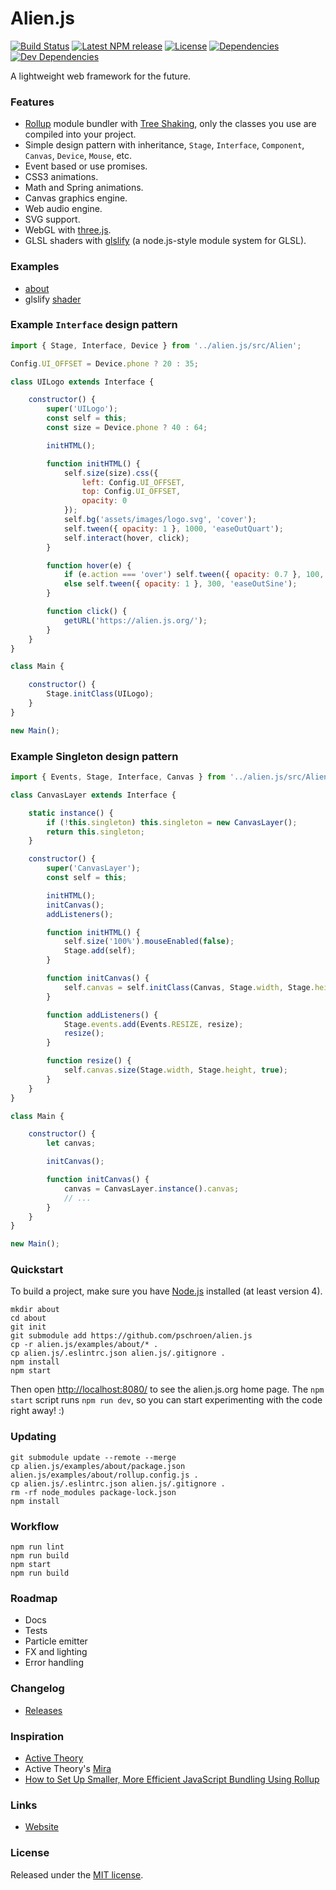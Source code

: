 # Alien.js
[![Build Status](https://travis-ci.org/pschroen/alien.js.svg)]()
[![Latest NPM release](https://img.shields.io/npm/v/alien.js.svg)]()
[![License](https://img.shields.io/npm/l/alien.js.svg)]()
[![Dependencies](https://img.shields.io/david/pschroen/alien.js.svg)]()
[![Dev Dependencies](https://img.shields.io/david/dev/pschroen/alien.js.svg)]()

A lightweight web framework for the future.

### Features

* [Rollup](https://rollupjs.org/) module bundler with [Tree Shaking](https://github.com/rollup/rollup#tree-shaking), only the classes you use are compiled into your project.
* Simple design pattern with inheritance, `Stage`, `Interface`, `Component`, `Canvas`, `Device`, `Mouse`, etc.
* Event based or use promises.
* CSS3 animations.
* Math and Spring animations.
* Canvas graphics engine.
* Web audio engine.
* SVG support.
* WebGL with [three.js](https://threejs.org/).
* GLSL shaders with [glslify](https://github.com/glslify/glslify) (a node.js-style module system for GLSL).

### Examples

* [about](https://rawgit.com/pschroen/alien.js/master/examples/about/dist/)
* glslify [shader](https://rawgit.com/pschroen/alien.js/master/examples/shader/dist/)

### Example `Interface` design pattern

```js
import { Stage, Interface, Device } from '../alien.js/src/Alien';

Config.UI_OFFSET = Device.phone ? 20 : 35;

class UILogo extends Interface {

    constructor() {
        super('UILogo');
        const self = this;
        const size = Device.phone ? 40 : 64;

        initHTML();

        function initHTML() {
            self.size(size).css({
                left: Config.UI_OFFSET,
                top: Config.UI_OFFSET,
                opacity: 0
            });
            self.bg('assets/images/logo.svg', 'cover');
            self.tween({ opacity: 1 }, 1000, 'easeOutQuart');
            self.interact(hover, click);
        }

        function hover(e) {
            if (e.action === 'over') self.tween({ opacity: 0.7 }, 100, 'easeOutSine');
            else self.tween({ opacity: 1 }, 300, 'easeOutSine');
        }

        function click() {
            getURL('https://alien.js.org/');
        }
    }
}

class Main {

    constructor() {
        Stage.initClass(UILogo);
    }
}

new Main();
```

### Example Singleton design pattern

```js
import { Events, Stage, Interface, Canvas } from '../alien.js/src/Alien';

class CanvasLayer extends Interface {

    static instance() {
        if (!this.singleton) this.singleton = new CanvasLayer();
        return this.singleton;
    }

    constructor() {
        super('CanvasLayer');
        const self = this;

        initHTML();
        initCanvas();
        addListeners();

        function initHTML() {
            self.size('100%').mouseEnabled(false);
            Stage.add(self);
        }

        function initCanvas() {
            self.canvas = self.initClass(Canvas, Stage.width, Stage.height, true);
        }

        function addListeners() {
            Stage.events.add(Events.RESIZE, resize);
            resize();
        }

        function resize() {
            self.canvas.size(Stage.width, Stage.height, true);
        }
    }
}

class Main {

    constructor() {
        let canvas;

        initCanvas();

        function initCanvas() {
            canvas = CanvasLayer.instance().canvas;
            // ...
        }
    }
}

new Main();
```

### Quickstart

To build a project, make sure you have [Node.js](https://nodejs.org/) installed (at least version 4).

```
mkdir about
cd about
git init
git submodule add https://github.com/pschroen/alien.js
cp -r alien.js/examples/about/* .
cp alien.js/.eslintrc.json alien.js/.gitignore .
npm install
npm start
```

Then open [http://localhost:8080/](http://localhost:8080/) to see the alien.js.org home page. The `npm start` script runs `npm run dev`, so you can start experimenting with the code right away! :)

### Updating

```
git submodule update --remote --merge
cp alien.js/examples/about/package.json alien.js/examples/about/rollup.config.js .
cp alien.js/.eslintrc.json alien.js/.gitignore .
rm -rf node_modules package-lock.json
npm install
```

### Workflow

```
npm run lint
npm run build
npm start
npm run build
```

### Roadmap

* Docs
* Tests
* Particle emitter
* FX and lighting
* Error handling

### Changelog

* [Releases](https://github.com/pschroen/alien.js/releases)

### Inspiration

* [Active Theory](https://activetheory.net/)
* Active Theory's [Mira](https://medium.com/@activetheory/mira-exploring-the-potential-of-the-future-web-e1f7f326d58e)
* [How to Set Up Smaller, More Efficient JavaScript Bundling Using Rollup](https://code.lengstorf.com/learn-rollup-js/)

### Links

* [Website](https://alien.js.org/)

### License

Released under the [MIT license](LICENSE).
